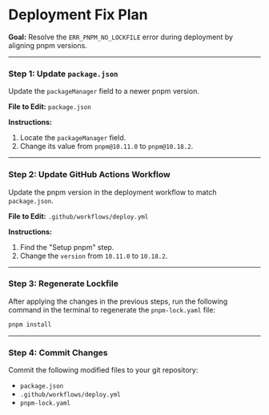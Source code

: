 # Deployment Fix Plan

**Goal:** Resolve the `ERR_PNPM_NO_LOCKFILE` error during deployment by aligning pnpm versions.

---

### **Step 1: Update `package.json`**

Update the `packageManager` field to a newer pnpm version.

**File to Edit:** `package.json`

**Instructions:**

1.  Locate the `packageManager` field.
2.  Change its value from `pnpm@10.11.0` to `pnpm@10.18.2`.

---

### **Step 2: Update GitHub Actions Workflow**

Update the pnpm version in the deployment workflow to match `package.json`.

**File to Edit:** `.github/workflows/deploy.yml`

**Instructions:**

1.  Find the "Setup pnpm" step.
2.  Change the `version` from `10.11.0` to `10.18.2`.

---

### **Step 3: Regenerate Lockfile**

After applying the changes in the previous steps, run the following command in the terminal to regenerate the `pnpm-lock.yaml` file:

```bash
pnpm install
```

---

### **Step 4: Commit Changes**

Commit the following modified files to your git repository:

*   `package.json`
*   `.github/workflows/deploy.yml`
*   `pnpm-lock.yaml`
